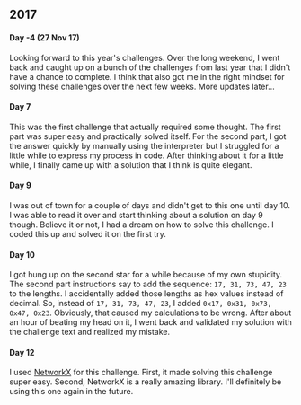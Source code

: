 ## 2017 ##

#### Day -4 (27 Nov 17) ####
Looking forward to this year's challenges. Over the long weekend, I went back and caught up on a bunch of the challenges
from last year that I didn't have a chance to complete. I think that also got me in the right mindset for solving these
challenges over the next few weeks. More updates later...

#### Day 7 ####
This was the first challenge that actually required some thought. The first part was super easy and practically solved
itself. For the second part, I got the answer quickly by manually using the interpreter but I struggled for a little
while to express my process in code. After thinking about it for a little while, I finally came up with a solution that
I think is quite elegant.

#### Day 9 ####
I was out of town for a couple of days and didn't get to this one until day 10. I was able to read it over and start
thinking about a solution on day 9 though. Believe it or not, I had a dream on how to solve this challenge. I coded this
up and solved it on the first try.

#### Day 10 ####
I got hung up on the second star for a while because of my own stupidity. The second part instructions say to add the
sequence: `17, 31, 73, 47, 23` to the lengths. I accidentally added those lengths as hex values instead of decimal. So,
instead of `17, 31, 73, 47, 23`, I added `0x17, 0x31, 0x73, 0x47, 0x23`. Obviously, that caused my calculations to be
wrong. After about an hour of beating my head on it, I went back and validated my solution with the challenge text and
realized my mistake.

#### Day 12 ####
I used [NetworkX](https://networkx.github.io/) for this challenge. First, it made solving this challenge super easy.
Second, NetworkX is a really amazing library. I'll definitely be using this one again in the future.
